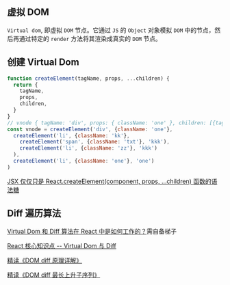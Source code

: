## 虚拟 DOM

`Virtual dom`, 即虚拟 `DOM` 节点。它通过 `JS` 的 `Object` 对象模拟 `DOM` 中的节点，然后再通过特定的 `render` 方法将其渲染成真实的 `DOM` 节点。

## 创建 Virtual Dom

```javaScript
function createElement(tagName, props, ...children) {
  return {
    tagName, 
    props,
    children,
  }
}
// vnode { tagName: 'div', props: { className: 'one' }, children: [{tagName: 'li', props: { className: 'kk', children: [...] }}, children: [{tagName: 'li', props: { className: 'zz', children: ['kkk'] }}] }
const vnode = createElement('div', {className: 'one'}, 
  createElement('li', {className: 'kk'}, 
    createElement('span', {className: 'txt'}, 'kkk'),
    createElement('li', {className: 'zz'}, 'kkk')
  ),
  createElement('li', {className: 'one'}, 'one')
)
```

[JSX 仅仅只是 React.createElement(component, props, ...children) 函数的语法糖](https://reactjs.org/docs/jsx-in-depth.html)

## Diff 遍历算法



[Virtual Dom 和 Diff 算法在 React 中是如何工作的？](https://medium.com/@gethylgeorge/how-virtual-dom-and-diffing-works-in-react-6fc805f9f84e)需自备梯子

[React 核心知识点 -- Virtual Dom 与 Diff](https://github.com/pfan123/Articles/issues/62)

[精读《DOM diff 原理详解》](https://github.com/ascoders/weekly/blob/master/%E5%89%8D%E6%B2%BF%E6%8A%80%E6%9C%AF/190.%E7%B2%BE%E8%AF%BB%E3%80%8ADOM%20diff%20%E5%8E%9F%E7%90%86%E8%AF%A6%E8%A7%A3%E3%80%8B.md)

[精读《DOM diff 最长上升子序列》](https://github.com/ascoders/weekly/blob/master/%E5%89%8D%E6%B2%BF%E6%8A%80%E6%9C%AF/192.%E7%B2%BE%E8%AF%BB%E3%80%8ADOM%20diff%20%E6%9C%80%E9%95%BF%E4%B8%8A%E5%8D%87%E5%AD%90%E5%BA%8F%E5%88%97%E3%80%8B.md)
